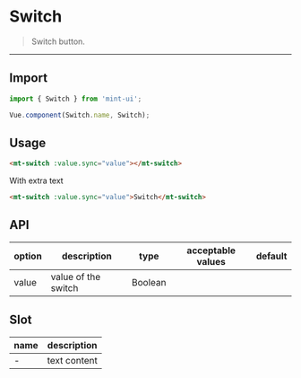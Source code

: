 # Switch

> Switch button.

---------------

## Import

```javascript
import { Switch } from 'mint-ui';

Vue.component(Switch.name, Switch);
```

## Usage

```html
<mt-switch :value.sync="value"></mt-switch>
```

With extra text

```html
<mt-switch :value.sync="value">Switch</mt-switch>
```

## API
| option | description | type | acceptable values | default |
|------|-------|---------|-------|--------|
| value | value of the switch | Boolean | | |

## Slot

| name | description |
|------|--------|
| - | text content |